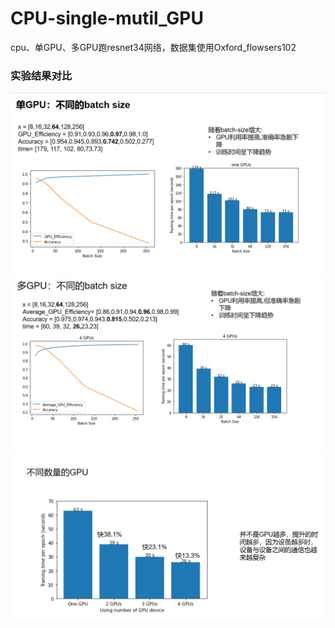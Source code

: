 # CPU-single-mutil_GPU
cpu、单GPU、多GPU跑resnet34网络，数据集使用Oxford_flowsers102
### 实验结果对比
![单GPU训练](https://github.com/Ccxcui/CPU-single-mutil_GPU/blob/main/single_gpu.png)
![多GPU训练](https://github.com/Ccxcui/CPU-single-mutil_GPU/blob/main/multi_gpu.png)
![不同数量的GPU](https://github.com/Ccxcui/CPU-single-mutil_GPU/blob/main/differ_gpu.png)
